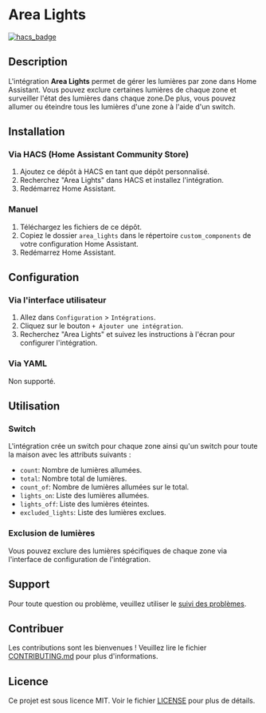 # Area Lights

[![hacs_badge](https://img.shields.io/badge/HACS-Custom-orange.svg)](https://github.com/custom-components/hacs)

## Description

L'intégration **Area Lights** permet de gérer les lumières par zone dans Home Assistant. Vous pouvez exclure certaines lumières de chaque zone et surveiller l'état des lumières dans chaque zone.De plus, vous pouvez allumer ou éteindre tous les lumières d'une zone à l'aide d'un switch.

## Installation

### Via HACS (Home Assistant Community Store)

1. Ajoutez ce dépôt à HACS en tant que dépôt personnalisé.
2. Recherchez "Area Lights" dans HACS et installez l'intégration.
3. Redémarrez Home Assistant.

### Manuel

1. Téléchargez les fichiers de ce dépôt.
2. Copiez le dossier `area_lights` dans le répertoire `custom_components` de votre configuration Home Assistant.
3. Redémarrez Home Assistant.

## Configuration

### Via l'interface utilisateur

1. Allez dans `Configuration` > `Intégrations`.
2. Cliquez sur le bouton `+ Ajouter une intégration`.
3. Recherchez "Area Lights" et suivez les instructions à l'écran pour configurer l'intégration.

### Via YAML

Non supporté.

## Utilisation

### Switch

L'intégration crée un switch pour chaque zone ainsi qu'un switch pour toute la maison avec les attributs suivants :

- `count`: Nombre de lumières allumées.
- `total`: Nombre total de lumières.
- `count_of`: Nombre de lumières allumées sur le total.
- `lights_on`: Liste des lumières allumées.
- `lights_off`: Liste des lumières éteintes.
- `excluded_lights`: Liste des lumières exclues.

### Exclusion de lumières

Vous pouvez exclure des lumières spécifiques de chaque zone via l'interface de configuration de l'intégration.

## Support

Pour toute question ou problème, veuillez utiliser le [suivi des problèmes](https://github.com//Nemesis24/area_lights/issues).

## Contribuer

Les contributions sont les bienvenues ! Veuillez lire le fichier [CONTRIBUTING.md](https://github.com//Nemesis24/area_lights/blob/main/CONTRIBUTING.md) pour plus d'informations.

## Licence

Ce projet est sous licence MIT. Voir le fichier [LICENSE](https://github.com//Nemesis24/area_lights/blob/main/LICENSE) pour plus de détails.